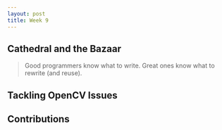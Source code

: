 ```yaml
---
layout: post
title: Week 9
---
```

## Cathedral and the Bazaar
> Good programmers know what to write. Great ones know what to rewrite (and reuse).

## Tackling OpenCV Issues 

## Contributions
